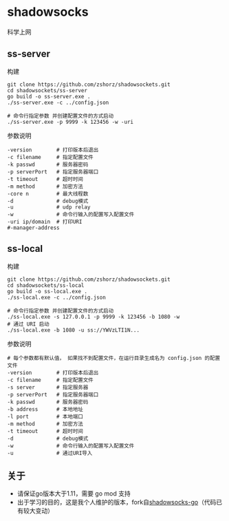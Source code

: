 # shadowsocks

科学上网





## ss-server

构建

```shell
git clone https://github.com/zshorz/shadowsockets.git
cd shadowsockets/ss-server
go build -o ss-server.exe .
./ss-server.exe -c ../config.json

# 命令行指定参数 并创建配置文件的方式启动
./ss-server.exe -p 9999 -k 123456 -w -uri
```

参数说明

```shell
-version		# 打印版本后退出
-c filename		# 指定配置文件
-k passwd		# 服务器密码
-p serverPort	# 指定服务器端口
-t timeout		# 超时时间
-m method		# 加密方法
-core n			# 最大线程数
-d				# debug模式
-u				# udp relay
-w				# 命令行输入的配置写入配置文件
-uri ip/domain	# 打印URI
#-manager-address
```





## ss-local

构建

```shell
git clone https://github.com/zshorz/shadowsockets.git
cd shadowsockets/ss-local
go build -o ss-local.exe .
./ss-local.exe -c ../config.json

# 命令行指定参数 并创建配置文件的方式启动
./ss-local.exe -s 127.0.0.1 -p 9999 -k 123456 -b 1080 -w
# 通过 URI 启动
./ss-local.exe -b 1080 -u ss://YWVzLTI1N...
```

参数说明

```shell
# 每个参数都有默认值， 如果找不到配置文件，在运行目录生成名为 config.json 的配置文件
-version		# 打印版本后退出
-c filename		# 指定配置文件
-s server		# 指定服务器
-p serverPort	# 指定服务器端口
-k passwd		# 服务器密码
-b address		# 本地地址
-l port			# 本地端口
-m method		# 加密方法
-t timeout		# 超时时间
-d				# debug模式
-w				# 命令行输入的配置写入配置文件
-u				# 通过URI导入
```

## 关于
* 请保证go版本大于1.11，需要 go mod 支持
* 出于学习的目的，这是我个人维护的版本，fork自[shadowsocks-go](https://github.com/shadowsocks/shadowsocks-go)（代码已有较大变动）
